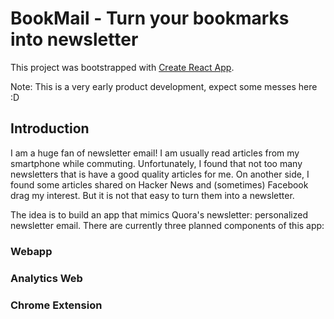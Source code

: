 # BookMail - Turn your bookmarks into newsletter
This project was bootstrapped with [Create React App](https://github.com/facebookincubator/create-react-app).

Note: This is a very early product development, expect some messes here :D 

## Introduction

I am a huge fan of newsletter email! I am usually read articles from my smartphone while commuting. Unfortunately, I found that not too many newsletters that is have a good quality articles for me. On another side, I found some articles shared on Hacker News and (sometimes) Facebook drag my interest. But it is not that easy to turn them into a newsletter.  

The idea is to build an app that mimics Quora's newsletter: personalized newsletter email. There are currently three planned components of this app:

### Webapp

### Analytics Web

### Chrome Extension
